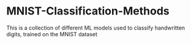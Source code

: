 # MNIST-Classification-Methods
This is a collection of different ML models used to classify handwritten digits, trained on the MNIST dataset
